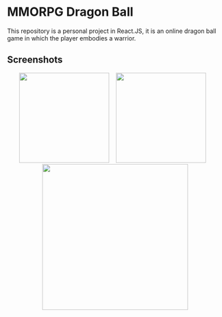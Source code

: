 # MMORPG Dragon Ball

This repository is a personal project in React.JS, it is an online dragon ball game in which the player embodies a warrior.


## Screenshots

<div align="center">
    <img src="https://github.com/julienlechat/MMORPG-Dbz/blob/main/screenshot/screen1.PNG?raw=true" height="210px"</img>
    <img height="0" width="8px">
    <img src="https://github.com/julienlechat/MMORPG-Dbz/blob/main/screenshot/screen2.PNG?raw=true" height="210px"</img>
    <img height="0" width="8px">
    <img src="https://github.com/julienlechat/MMORPG-Dbz/blob/main/screenshot/screen3.PNG?raw=true" height="340px"</img>
</div>